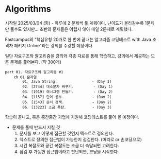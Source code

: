 # Algorithms

시작일 2025/03/04 (화) - 하루에 2 문제씩 풀 계획이다.
난이도가 올라갈수록 1문제만 풀수도 있지만... 초반의 문제들은 어렵지 않아 매일 2문제로 계획했다.

Fastcampus의 "핵심유형 20개로 한 번에 끝내는 알고리즘 코딩테스트 with Java 초격차 패키지 Online"라는 강의를 수강할 예정이다.

일단 자료구조와 알고리즘을 강의와 각종 자료를 통해 학습하고, 강의에서 제공하는 모든 문제를 풀어본다. (약 300개)
    
    part 01. 자료구조와 알고리즘 #1
        ch 01 문자열
            01. Java String.                - (Day 1)
            02. [2744] 대소문자 바꾸기.         - (Day 1)
            03. [1919] 에너그램 만들기.         - (Day 2)
            04. [1157] 단어 공부.             - (Day 2)
            05. [1543] 문서 검색.             - (Day 2)
            06. [13223] 소금 폭탄.            - (Day 3)


학습이 끝나고, 혹은 중간중간 기업에 지원해 코딩테스트를 풀어 볼 예정이다.

* 문제를 풀때 반드시 지킬 것
    1. 문제를 보고 어떻게 접근할 것인지 텍스트로 정의한다.
    2. 텍스트로 정의한 접근법이 가능한지 점검한다. (머리로 or 손코딩으로)
    3. 시간 복잡도와 공간 복잡도는 조금 더 숙달되면 고려한다.
    4. 점검 후 가능한 접근법이라고 판단되면, 코딩을 시작한다.


